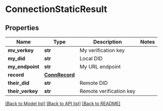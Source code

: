 # ConnectionStaticResult

## Properties
Name | Type | Description | Notes
------------ | ------------- | ------------- | -------------
**mv_verkey** | **str** | My verification key | 
**my_did** | **str** | Local DID | 
**my_endpoint** | **str** | My URL endpoint | 
**record** | [**ConnRecord**](ConnRecord.md) |  | 
**their_did** | **str** | Remote DID | 
**their_verkey** | **str** | Remote verification key | 

[[Back to Model list]](../README.md#documentation-for-models) [[Back to API list]](../README.md#documentation-for-api-endpoints) [[Back to README]](../README.md)


